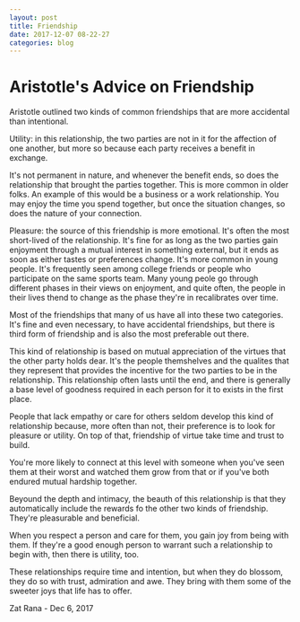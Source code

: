 ```yaml
---
layout: post
title: Friendship
date: 2017-12-07 08-22-27
categories: blog
---
```


<div class="content" markdown="1">

# Aristotle's Advice on Friendship

Aristotle outlined two kinds of common friendships that
are more accidental than intentional.

Utility: in this relationship, the two parties are not
in it for the affection of one another, but more so
because each party receives a benefit in exchange.

It's not permanent in nature, and whenever the benefit ends,
so does the relationship that brought the parties together.
This is more common in older folks. An example of this would
be a business or a work relationship. You may enjoy the time
you spend together, but once the situation changes, so does
the nature of your connection.

Pleasure: the source of this friendship is more emotional.
It's often the most short-lived of the relationship. It's
fine for as long as the two parties gain enjoyment through
a mutual interest in something external, but it ends as soon
as either tastes or preferences change. It's more common
in young people. It's frequently seen among college friends
or people who participate on the same sports team. Many young
peole go through different phases in their views on enjoyment,
and quite often, the people in their lives thend to change as
the phase they're in recalibrates over time.

Most of the friendships that many of us have all into these
two categories. It's fine and even necessary, to have accidental
friendships, but there is third form of friendship and
is also the most preferable out there.

This kind of relationship is based on mutual appreciation of
the virtues that the other party holds dear. It's the people
themshelves and the qualites that they represent that provides
the incentive for the two parties to be in the relationship.
This relationship often lasts until the end, and there is
generally a base level of goodness required in each person for
it to exists in the first place.

People that lack empathy or care for others seldom develop this
kind of relationship because, more often than not, their preference
is to look for pleasure or utility. On top of that, friendship of
virtue take time and trust to build.

You're more likely to connect at this level with someone when you've
seen them at their worst and watched them grow from that or if you've
both endured mutual hardship together.

Beyound the depth and intimacy, the beauth of this relationship is that
they automatically include the rewards fo the other two kinds of friendship.
They're pleasurable and beneficial.

When you respect a person and care for them, you gain joy from being
with them. If they're a good enough person to warrant such a relationship
to begin with, then there is utility, too.

These relationships require time and intention, but when they do blossom,
they do so with trust, admiration and awe. They bring with them some of
the sweeter joys that life has to offer.

Zat Rana - Dec 6, 2017

</div>
